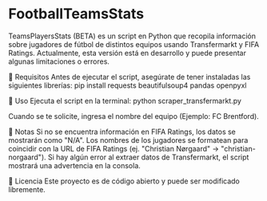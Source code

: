 # FootballTeamsStats
TeamsPlayersStats (BETA) es un script en Python que recopila información sobre jugadores de fútbol de distintos equipos usando Transfermarkt y FIFA Ratings. Actualmente, esta versión está en desarrollo y puede presentar algunas limitaciones o errores.

📌 Requisitos
Antes de ejecutar el script, asegúrate de tener instaladas las siguientes librerías:
pip install requests beautifulsoup4 pandas openpyxl


🚀 Uso
Ejecuta el script en la terminal:
python scraper_transfermarkt.py

Cuando se te solicite, ingresa el nombre del equipo (Ejemplo: FC Brentford).

🔧 Notas
Si no se encuentra información en FIFA Ratings, los datos se mostrarán como "N/A".
Los nombres de los jugadores se formatean para coincidir con la URL de FIFA Ratings (ej. "Christian Nørgaard" → "christian-norgaard").
Si hay algún error al extraer datos de Transfermarkt, el script mostrará una advertencia en la consola.

📜 Licencia
Este proyecto es de código abierto y puede ser modificado libremente.

